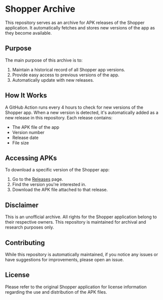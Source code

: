 # Shopper Archive

This repository serves as an archive for APK releases of the Shopper application. It automatically fetches and stores new versions of the app as they become available.

## Purpose

The main purpose of this archive is to:

1. Maintain a historical record of all Shopper app versions.
2. Provide easy access to previous versions of the app.
3. Automatically update with new releases.

## How It Works

A GitHub Action runs every 4 hours to check for new versions of the Shopper app. When a new version is detected, it's automatically added as a new release in this repository. Each release contains:

- The APK file of the app
- Version number
- Release date
- File size

## Accessing APKs

To download a specific version of the Shopper app:

1. Go to the [Releases](https://github.com/Katrovsky/ShopperPopper/releases) page.
2. Find the version you're interested in.
3. Download the APK file attached to that release.

## Disclaimer

This is an unofficial archive. All rights for the Shopper application belong to their respective owners. This repository is maintained for archival and research purposes only.

## Contributing

While this repository is automatically maintained, if you notice any issues or have suggestions for improvements, please open an issue.

## License

Please refer to the original Shopper application for license information regarding the use and distribution of the APK files.
